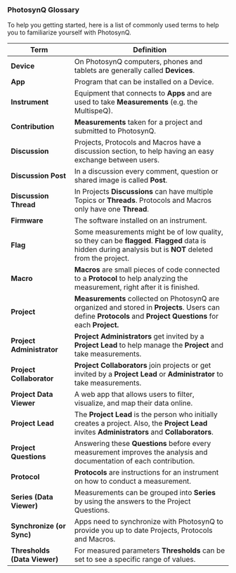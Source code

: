 ### PhotosynQ Glossary
To help you getting started, here is a list of commonly used terms to help you to familiarize yourself with PhotosynQ.

| Term | Definition |
|---|-------------------------------------------------------|
| **Device** | On PhotosynQ computers, phones and tablets are generally called **Devices**. |
| **App** | Program that can be installed on a Device. |
| **Instrument** | Equipment that connects to **Apps** and are used to take **Measurements** (e.g. the MultispeQ). |
| **Contribution** | **Measurements** taken for a project and submitted to PhotosynQ. |
| **Discussion** | Projects, Protocols and Macros have a discussion section, to help having an easy exchange between users. |
| **Discussion Post** | In a discussion every comment, question or shared image is called **Post**. |
| **Discussion Thread** | In Projects **Discussions** can have multiple Topics or **Threads**. Protocols and Macros only have one **Thread**. |
| **Firmware** | The software installed on an instrument. |
| **Flag** | Some measurements might be of low quality, so they can be **flagged**. **Flagged** data is hidden during analysis but is **NOT** deleted from the project. |
| **Macro** | **Macros** are small pieces of code connected to a **Protocol** to help analyzing the measurement, right after it is finished. |
| **Project** | **Measurements** collected on PhotosynQ are organized and stored in **Projects**. Users can define **Protocols** and **Project Questions** for each **Project.**  |
| **Project Administrator** | **Project Administrators** get invited by a **Project Lead** to help manage the **Project** and take measurements. |
| **Project Collaborator** | **Project Collaborators** join projects or get invited by a **Project Lead** or **Administrator** to take measurements. |
| **Project Data Viewer** | A web app that allows users to filter, visualize, and map their data online.  |
| **Project Lead** | The **Project Lead** is the person who initially creates a project. Also, the **Project Lead** invites **Administrators** and **Collaborators**. |
| **Project Questions** | Answering these **Questions** before every measurement improves the analysis and documentation of each contribution. |
| **Protocol** | **Protocols** are instructions for an instrument on how to conduct a measurement. |
| **Series (Data Viewer)** | Measurements can be grouped into **Series** by using the answers to the Project Questions. |
| **Synchronize (or Sync)** | Apps need to synchronize with PhotosynQ to provide you up to date Projects, Protocols and Macros. |
| **Thresholds (Data Viewer)** | For measured parameters **Thresholds** can be set to see a specific range of values. |